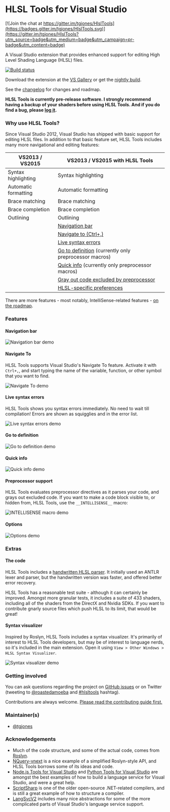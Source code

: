 # HLSL Tools for Visual Studio

[![Join the chat at https://gitter.im/tgjones/HlslTools](https://badges.gitter.im/tgjones/HlslTools.svg)](https://gitter.im/tgjones/HlslTools?utm_source=badge&utm_medium=badge&utm_campaign=pr-badge&utm_content=badge)

A Visual Studio extension that provides enhanced support for editing High Level Shading Language (HLSL) files.

[![Build status](https://ci.appveyor.com/api/projects/status/4ykbwleeg5c8o1l4?svg=true)](https://ci.appveyor.com/project/tgjones/hlsltools)

Download the extension at the [VS Gallery](https://visualstudiogallery.msdn.microsoft.com/75ddd3be-6eda-4433-a850-458b51186658) 
or get the [nightly build](http://vsixgallery.com/extension/7def6c01-a05e-42e6-953d-3fdea1891737/).

See the [changelog](CHANGELOG.md) for changes and roadmap.

**HLSL Tools is currently pre-release software. I strongly recommend having a backup of your shaders before using HLSL Tools.
And if you do find a bug, please [log it](https://github.com/tgjones/HlslTools/issues).**

### Why use HLSL Tools?

Since Visual Studio 2012, Visual Studio has shipped with basic support for editing HLSL files.
In addition to that basic feature set, HLSL Tools includes many more navigational and editing features:

| VS2013 / VS2015      | VS2013 / VS2015 with HLSL Tools |
| -------------------- | ------------------------------- |
| Syntax highlighting  | Syntax highlighting             |
| Automatic formatting | Automatic formatting            |
| Brace matching       | Brace matching                  |
| Brace completion     | Brace completion                |
| Outlining            | Outlining                       |
|                      | [Navigation bar](#navigation-bar) |
|                      | [Navigate to (Ctrl+,)](#navigate-to) |
|                      | [Live syntax errors](#live-syntax-errors) |
|                      | [Go to definition](#go-to-definition) (currently only preprocessor macros) |
|                      | [Quick info](#quick-info) (currently only preprocessor macros) |
|                      | [Gray out code excluded by preprocessor](#preprocessor-support) |
|                      | [HLSL-specific preferences](#options) |

There are more features - most notably, IntelliSense-related features - [on the roadmap](CHANGELOG.md).

### Features

#### Navigation bar

![Navigation bar demo](art/navigation-bar.gif)

#### Navigate To

HLSL Tools supports Visual Studio's Navigate To feature. Activate it with `Ctrl+,`, and start typing the name
of the variable, function, or other symbol that you want to find.

![Navigate To demo](art/navigate-to.gif)

#### Live syntax errors

HLSL Tools shows you syntax errors immediately. No need to wait till compilation!
Errors are shown as squigglies and in the error list.

![Live syntax errors demo](art/live-syntax-errors.gif)

#### Go to definition

![Go to definition demo](art/go-to-definition.gif)

#### Quick info

![Quick info demo](art/quick-info.gif)

#### Preprocessor support

HLSL Tools evaluates preprocessor directives as it parses your code, and grays out excluded code.
If you want to make a code block visible to, or hidden from, HLSL Tools, use the `__INTELLISENSE__` macro:

![__INTELLISENSE__ macro demo](art/intellisense-macro.gif)

#### Options

![Options demo](art/options.gif)

### Extras

#### The code

HLSL Tools includes a [handwritten HLSL parser](https://github.com/tgjones/HlslTools/blob/master/src/HlslTools).
It initially used an ANTLR lexer and parser,
but the handwritten version was faster, and offered better error recovery.

HLSL Tools has a reasonable test suite - although it can certainly be improved. Amongst more granular tests,
it includes a suite of 433 shaders, including all of the shaders from the DirectX and Nvidia SDKs.
If you want to contribute gnarly source files which push HLSL to its limit, that would be great!

#### Syntax visualizer

Inspired by Roslyn, HLSL Tools includes a syntax visualizer. It's primarily of interest to HLSL Tools developers,
but may be of interest to language nerds, so it's included in the main extension. Open it using `View > Other Windows > HLSL Syntax Visualizer`.

![Syntax visualizer demo](art/syntax-visualizer.gif)

### Getting involved

You can ask questions regarding the project on [GitHub issues](https://github.com/tgjones/HlslTools/issues)
or on Twitter (tweeting to [@roastedamoeba](https://twitter.com/roastedamoeba) and
[#hlsltools](https://twitter.com/hashtag/hlsltools) hashtag).

Contributions are always welcome. [Please read the contributing guide first.](CONTRIBUTING.md)

### Maintainer(s)

* [@tgjones](https://github.com/tgjones)

### Acknowledgements

* Much of the code structure, and some of the actual code, comes from [Roslyn](https://github.com/dotnet/roslyn).
* [NQuery-vnext](https://github.com/terrajobst/nquery-vnext) is a nice example of a simplified Roslyn-style API,
  and HLSL Tools borrows some of its ideas and code.
* [Node.js Tools for Visual Studio](https://github.com/Microsoft/nodejstools) and
  [Python Tools for Visual Studio](https://github.com/Microsoft/PTVS) are amongst the best examples of how to build
  a language service for Visual Studio, and were a great help.
* [ScriptSharp](https://github.com/nikhilk/scriptsharp) is one of the older open-source .NET-related compilers,
  and is still a great example of how to structure a compiler.
* [LangSvcV2](https://github.com/tunnelvisionlabs/LangSvcV2) includes many nice abstractions for some of the more
  complicated parts of Visual Studio's language service support.
  